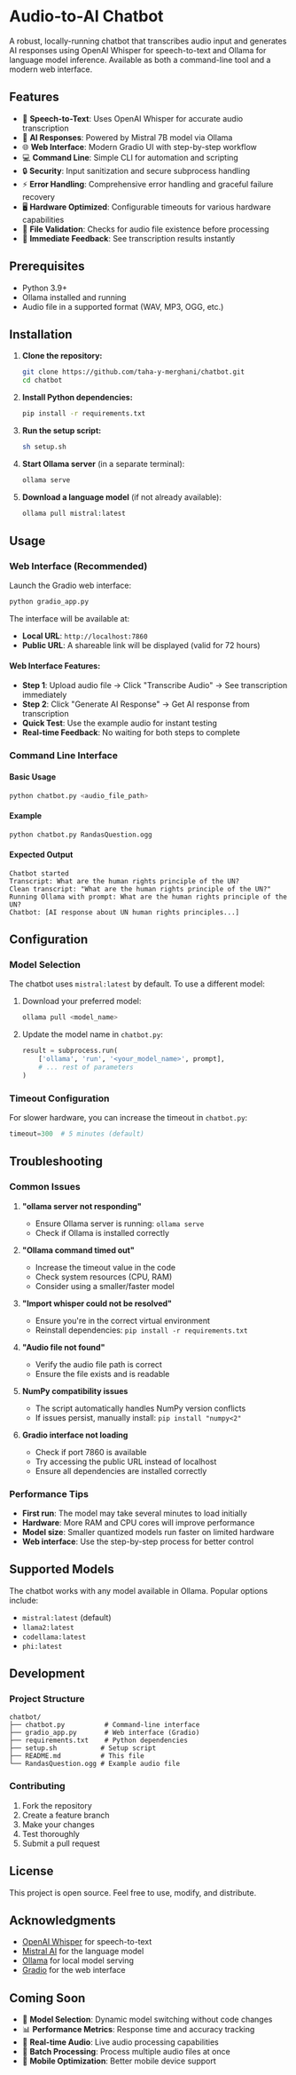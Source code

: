 # Audio-to-AI Chatbot

A robust, locally-running chatbot that transcribes audio input and generates AI responses using OpenAI Whisper for speech-to-text and Ollama for language model inference. Available as both a command-line tool and a modern web interface.

## Features

- 🎤 **Speech-to-Text**: Uses OpenAI Whisper for accurate audio transcription
- 🤖 **AI Responses**: Powered by Mistral 7B model via Ollama
- 🌐 **Web Interface**: Modern Gradio UI with step-by-step workflow
- 💻 **Command Line**: Simple CLI for automation and scripting
- 🔒 **Security**: Input sanitization and secure subprocess handling
- ⚡ **Error Handling**: Comprehensive error handling and graceful failure recovery
- 🖥️ **Hardware Optimized**: Configurable timeouts for various hardware capabilities
- 📁 **File Validation**: Checks for audio file existence before processing
- 🚀 **Immediate Feedback**: See transcription results instantly

## Prerequisites

- Python 3.9+
- Ollama installed and running
- Audio file in a supported format (WAV, MP3, OGG, etc.)

## Installation

1. **Clone the repository:**
   ```bash
   git clone https://github.com/taha-y-merghani/chatbot.git
   cd chatbot
   ```

2. **Install Python dependencies:**
   ```bash
   pip install -r requirements.txt
   ```

3. **Run the setup script:**
   ```bash
   sh setup.sh
   ```

4. **Start Ollama server** (in a separate terminal):
   ```bash
   ollama serve
   ```

5. **Download a language model** (if not already available):
   ```bash
   ollama pull mistral:latest
   ```

## Usage

### Web Interface (Recommended)

Launch the Gradio web interface:
```bash
python gradio_app.py
```

The interface will be available at:
- **Local URL**: `http://localhost:7860`
- **Public URL**: A shareable link will be displayed (valid for 72 hours)

#### Web Interface Features:
- **Step 1**: Upload audio file → Click "Transcribe Audio" → See transcription immediately
- **Step 2**: Click "Generate AI Response" → Get AI response from transcription
- **Quick Test**: Use the example audio for instant testing
- **Real-time Feedback**: No waiting for both steps to complete

### Command Line Interface

#### Basic Usage
```bash
python chatbot.py <audio_file_path>
```

#### Example
```bash
python chatbot.py RandasQuestion.ogg
```

#### Expected Output
```
Chatbot started
Transcript: What are the human rights principle of the UN?
Clean transcript: "What are the human rights principle of the UN?"
Running Ollama with prompt: What are the human rights principle of the UN?
Chatbot: [AI response about UN human rights principles...]
```

## Configuration

### Model Selection
The chatbot uses `mistral:latest` by default. To use a different model:

1. Download your preferred model:
   ```bash
   ollama pull <model_name>
   ```

2. Update the model name in `chatbot.py`:
   ```python
   result = subprocess.run(
       ['ollama', 'run', '<your_model_name>', prompt],
       # ... rest of parameters
   )
   ```

### Timeout Configuration
For slower hardware, you can increase the timeout in `chatbot.py`:
```python
timeout=300  # 5 minutes (default)
```

## Troubleshooting

### Common Issues

1. **"ollama server not responding"**
   - Ensure Ollama server is running: `ollama serve`
   - Check if Ollama is installed correctly

2. **"Ollama command timed out"**
   - Increase the timeout value in the code
   - Check system resources (CPU, RAM)
   - Consider using a smaller/faster model

3. **"Import whisper could not be resolved"**
   - Ensure you're in the correct virtual environment
   - Reinstall dependencies: `pip install -r requirements.txt`

4. **"Audio file not found"**
   - Verify the audio file path is correct
   - Ensure the file exists and is readable

5. **NumPy compatibility issues**
   - The script automatically handles NumPy version conflicts
   - If issues persist, manually install: `pip install "numpy<2"`

6. **Gradio interface not loading**
   - Check if port 7860 is available
   - Try accessing the public URL instead of localhost
   - Ensure all dependencies are installed correctly

### Performance Tips

- **First run**: The model may take several minutes to load initially
- **Hardware**: More RAM and CPU cores will improve performance
- **Model size**: Smaller quantized models run faster on limited hardware
- **Web interface**: Use the step-by-step process for better control

## Supported Models

The chatbot works with any model available in Ollama. Popular options include:
- `mistral:latest` (default)
- `llama2:latest`
- `codellama:latest`
- `phi:latest`

## Development

### Project Structure
```
chatbot/
├── chatbot.py          # Command-line interface
├── gradio_app.py       # Web interface (Gradio)
├── requirements.txt    # Python dependencies
├── setup.sh           # Setup script
├── README.md          # This file
└── RandasQuestion.ogg # Example audio file
```

### Contributing
1. Fork the repository
2. Create a feature branch
3. Make your changes
4. Test thoroughly
5. Submit a pull request

## License

This project is open source. Feel free to use, modify, and distribute.

## Acknowledgments

- [OpenAI Whisper](https://github.com/openai/whisper) for speech-to-text
- [Mistral AI](https://mistral.ai/) for the language model
- [Ollama](https://github.com/ollama/ollama) for local model serving
- [Gradio](https://gradio.app/) for the web interface

## Coming Soon

- 🔧 **Model Selection**: Dynamic model switching without code changes
- 📊 **Performance Metrics**: Response time and accuracy tracking
- 🎵 **Real-time Audio**: Live audio processing capabilities
- 🔄 **Batch Processing**: Process multiple audio files at once
- 📱 **Mobile Optimization**: Better mobile device support
